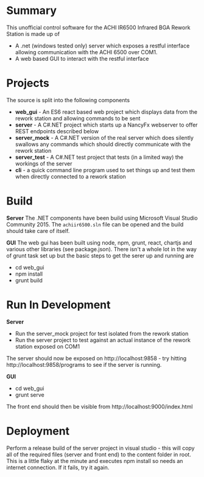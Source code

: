 # Summary
This unofficial control software for the ACHI IR6500 Infrared BGA Rework Station is made up of
* A .net (windows tested only) server which exposes a restful interface allowing communication with the ACHI 6500 over
COM1.
* A web based GUI to interact with the restful interface

# Projects
The source is split into the following components
* **web_gui** - An ES6 react based web project which displays data from the rework station  and allowing commands to be
sent
* **server** - A C#.NET project which starts up a NancyFx webserver to offer REST endpoints described below
* **server_mock** - A C#.NET version of the real server which does silently swallows any commands which should directly
communicate with the rework station
* **server_test** - A C#.NET test project that tests (in a limited way) the workings of the server
* **cli** - a quick command line program used to set things up and test them when directly connected to a rework station

# Build
**Server**
The .NET components have been build using Microsoft Visual Studio Community 2015.  The `achiir6500.sln` file can be
opened and the build should take care of itself.

**GUI**
The web gui has been built using node, npm, grunt, react, chartjs and various other libraries (see package.json). There
isn't a whole lot in the way of grunt task set up but the basic steps to get the serer up and running are
* cd web_gui
* npm install
* grunt build

# Run In Development
**Server**
* Run the server_mock project for test isolated from the rework station
* Run the server project to test against an actual instance of the rework station exposed on COM1

The server should now be exposed on http://localhost:9858 - try hitting http://localhost:9858/programs to see if the
server is running.

**GUI**
* cd web_gui
* grunt serve

The front end should then be visible from http://localhost:9000/index.html

# Deployment
Perform a release build of the server project in visual studio - this will copy all of the required files (server and
front end) to the content folder in root.  This is a  little flaky at the minute and executes npm install so needs an
internet connection.  If it fails, try it again.
